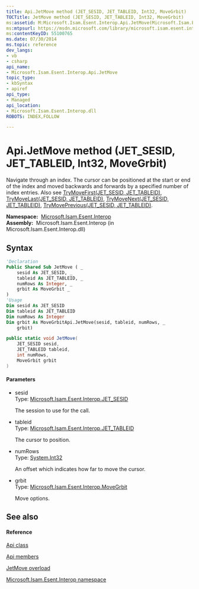 ```yaml
---
title: Api.JetMove method (JET_SESID, JET_TABLEID, Int32, MoveGrbit)
TOCTitle: JetMove method (JET_SESID, JET_TABLEID, Int32, MoveGrbit)
ms:assetid: M:Microsoft.Isam.Esent.Interop.Api.JetMove(Microsoft.Isam.Esent.Interop.JET_SESID,Microsoft.Isam.Esent.Interop.JET_TABLEID,System.Int32,Microsoft.Isam.Esent.Interop.MoveGrbit)
ms:mtpsurl: https://msdn.microsoft.com/library/microsoft.isam.esent.interop.api.jetmove(v=EXCHG.10)
ms:contentKeyID: 55100765
ms.date: 07/30/2014
ms.topic: reference
dev_langs:
- vb
- csharp
api_name: 
- Microsoft.Isam.Esent.Interop.Api.JetMove
topic_type: 
- kbSyntax
- apiref
api_type: 
- Managed
api_location: 
- Microsoft.Isam.Esent.Interop.dll
ROBOTS: INDEX,FOLLOW

---
```


# Api.JetMove method (JET_SESID, JET_TABLEID, Int32, MoveGrbit)

Navigate through an index. The cursor can be positioned at the start or end of the index and moved backwards and forwards by a specified number of index entries. Also see [TryMoveFirst(JET_SESID, JET_TABLEID)](dn334150\(v=exchg.10\).md), [TryMoveLast(JET_SESID, JET_TABLEID)](dn334140\(v=exchg.10\).md), [TryMoveNext(JET_SESID, JET_TABLEID)](dn334095\(v=exchg.10\).md), [TryMovePrevious(JET_SESID, JET_TABLEID)](dn334144\(v=exchg.10\).md).

**Namespace:**  [Microsoft.Isam.Esent.Interop](hh596136\(v=exchg.10\).md)  
**Assembly:**  Microsoft.Isam.Esent.Interop (in Microsoft.Isam.Esent.Interop.dll)

## Syntax

``` vb
'Declaration
Public Shared Sub JetMove ( _
    sesid As JET_SESID, _
    tableid As JET_TABLEID, _
    numRows As Integer, _
    grbit As MoveGrbit _
)
'Usage
Dim sesid As JET_SESID
Dim tableid As JET_TABLEID
Dim numRows As Integer
Dim grbit As MoveGrbitApi.JetMove(sesid, tableid, numRows, _
    grbit)
```

``` csharp
public static void JetMove(
    JET_SESID sesid,
    JET_TABLEID tableid,
    int numRows,
    MoveGrbit grbit
)
```

#### Parameters

  - sesid  
    Type: [Microsoft.Isam.Esent.Interop.JET_SESID](hh596745\(v=exchg.10\).md)  
    
    The session to use for the call.

<!-- end list -->

  - tableid  
    Type: [Microsoft.Isam.Esent.Interop.JET_TABLEID](hh566310\(v=exchg.10\).md)  
    
    The cursor to position.

<!-- end list -->

  - numRows  
    Type: [System.Int32](/dotnet/api/system.int32)  
    
    An offset which indicates how far to move the cursor.

<!-- end list -->

  - grbit  
    Type: [Microsoft.Isam.Esent.Interop.MoveGrbit](hh558238\(v=exchg.10\).md)  
    
    Move options.

## See also

#### Reference

[Api class](dn292211\(v=exchg.10\).md)

[Api members](dn292213\(v=exchg.10\).md)

[JetMove overload](dn292215\(v=exchg.10\).md)

[Microsoft.Isam.Esent.Interop namespace](hh596136\(v=exchg.10\).md)